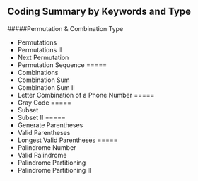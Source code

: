 ## Coding Summary by Keywords and Type

#####Permutation & Combination Type
* Permutations
* Permutations II
* Next Permutation
* Permutation Sequence
=====
* Combinations
* Combination Sum
* Combination Sum II
* Letter Combination of a Phone Number
=====
* Gray Code
=====
* Subset
* Subset II
=====
* Generate Parentheses
* Valid Parentheses
* Longest Valid Parentheses
=====
* Palindrome Number
* Valid Palindrome
* Palindrome Partitioning
* Palindrome Partitioning II
